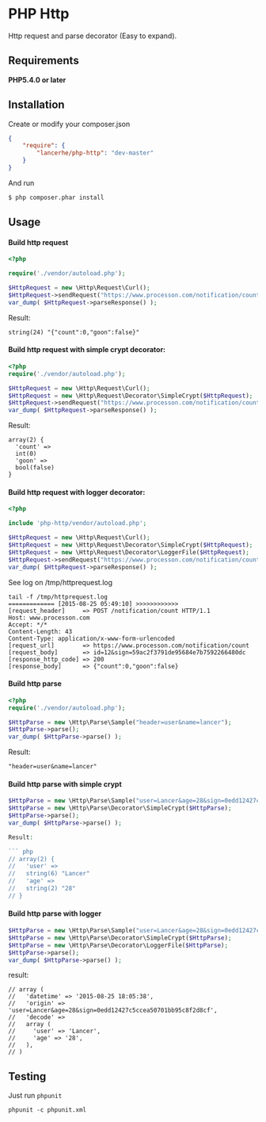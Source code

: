 PHP Http
============

Http request and parse decorator (Easy to expand).

Requirements
------------

**PHP5.4.0 or later**

Installation
------------

Create or modify your composer.json

``` json
{
    "require": {
        "lancerhe/php-http": "dev-master"
    }
}
```

And run

``` sh
$ php composer.phar install
```

Usage
-----

#### Build http request

``` php
<?php

require('./vendor/autoload.php');

$HttpRequest = new \Http\Request\Curl();
$HttpRequest->sendRequest("https://www.processon.com/notification/count", array('id' => 12));
var_dump( $HttpRequest->parseResponse() ); 
```

Result:

```
string(24) "{"count":0,"goon":false}"
```

#### Build http request with simple crypt decorator:

``` php
<?php
require('./vendor/autoload.php');

$HttpRequest = new \Http\Request\Curl();
$HttpRequest = new \Http\Request\Decorator\SimpleCrypt($HttpRequest);
$HttpRequest->sendRequest("https://www.processon.com/notification/count", array('id' => 12));
var_dump( $HttpRequest->parseResponse() ); 
```

Result:

```
array(2) {
  'count' =>
  int(0)
  'goon' =>
  bool(false)
}
```

#### Build http request with logger decorator:

``` php
<?php

include 'php-http/vendor/autoload.php';

$HttpRequest = new \Http\Request\Curl();
$HttpRequest = new \Http\Request\Decorator\SimpleCrypt($HttpRequest);
$HttpRequest = new \Http\Request\Decorator\LoggerFile($HttpRequest);
$HttpRequest->sendRequest("https://www.processon.com/notification/count", array('id' => 12));
var_dump( $HttpRequest->parseResponse() );
```

See log on /tmp/httprequest.log

```
tail -f /tmp/httprequest.log
============= [2015-08-25 05:49:10] >>>>>>>>>>>>
[request_header]     => POST /notification/count HTTP/1.1
Host: www.processon.com
Accept: */*
Content-Length: 43
Content-Type: application/x-www-form-urlencoded
[request_url]        => https://www.processon.com/notification/count
[request_body]       => id=12&sign=59ac2f3791de95684e7b7592266480dc
[response_http_code] => 200
[response_body]      => {"count":0,"goon":false}
```


#### Build http parse

``` php
<?php
require('./vendor/autoload.php');

$HttpParse = new \Http\Parse\Sample("header=user&name=lancer");
$HttpParse->parse();
var_dump( $HttpParse->parse() ); 
```

Result:

```
"header=user&name=lancer"
```

#### Build http parse with simple crypt

``` php
$HttpParse = new \Http\Parse\Sample("user=Lancer&age=28&sign=0edd12427c5ccea50701bb95c8f2d8cf");
$HttpParse = new \Http\Parse\Decorator\SimpleCrypt($HttpParse);
$HttpParse->parse();
var_dump( $HttpParse->parse() );

Result:

``` php
// array(2) {
//   'user' =>
//   string(6) "Lancer"
//   'age' =>
//   string(2) "28"
// } 
```

#### Build http parse with logger

``` php
$HttpParse = new \Http\Parse\Sample("user=Lancer&age=28&sign=0edd12427c5ccea50701bb95c8f2d8cf");
$HttpParse = new \Http\Parse\Decorator\SimpleCrypt($HttpParse);
$HttpParse = new \Http\Parse\Decorator\LoggerFile($HttpParse);
$HttpParse->parse();
var_dump( $HttpParse->parse() );
```

result:

```
// array (
//   'datetime' => '2015-08-25 18:05:38',
//   'origin' => 'user=Lancer&age=28&sign=0edd12427c5ccea50701bb95c8f2d8cf',
//   'decode' => 
//   array (
//     'user' => 'Lancer',
//     'age' => '28',
//   ),
// )
```

Testing
-------

Just run `phpunit`
```
phpunit -c phpunit.xml
```